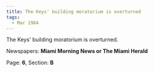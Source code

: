 ```yaml
---  
title: The Keys' building moratorium is overturned  
tags:  
  - Mar 1984  
---  
```

  
The Keys' building moratorium is overturned.  
  
Newspapers: **Miami Morning News or The Miami Herald**  
  
Page: **6**, Section: **B** 
